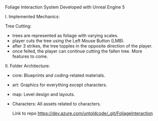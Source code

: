 Foliage Interaction System Developed with Unreal Engine 5

I. Implemented Mechanics:

Tree Cutting:
- trees are represented as foliage with varying scales.
- player cuts the tree using the Left Mouse Button (LMB).
- after 3 strikes, the tree topples in the opposite direction of the player.
- once felled, the player can continue cutting the fallen tree.
More features to come.

II. Folder Architecture:

- core: Blueprints and coding-related materials.
- art: Graphics for everything except characters.
- map: Level design and layouts.
- Characters: All assets related to characters.

  Link to repo https://dev.azure.com/untoldcode/_git/FoliageInteraction
